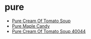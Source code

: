 # pure

 * [Pure Cream Of Tomato Soup](../../index/p/pure-cream-of-tomato-soup-40044.json)
 * [Pure Maple Candy](../../index/p/pure-maple-candy.json)
 * [Pure Cream Of Tomato Soup 40044](../../index/p/pure-cream-of-tomato-soup-40044.json)
